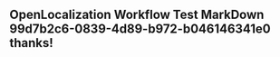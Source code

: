 <properties
ms.topic="hero-topic"
ms.test1="hero-topic"
ms.test2="test"/>

## OpenLocalization Workflow Test MarkDown 99d7b2c6-0839-4d89-b972-b046146341e0 thanks!

